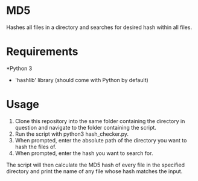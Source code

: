 # MD5
Hashes all files in a directory and searches for desired hash within all files.
# Requirements
*Python 3
* 'hashlib' library (should come with Python by default)

# Usage
1.  Clone this repository into the same folder containing the directory in question and navigate to the folder containing the script.
2.  Run the script with python3 hash_checker.py.
3.  When prompted, enter the absolute path of the directory you want to hash the files of.
4.  When prompted, enter the hash you want to search for.

The script will then calculate the MD5 hash of every file in the specified directory and print the name of any file whose hash matches the input.
